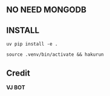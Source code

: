 ## NO NEED MONGODB


## INSTALL
```
uv pip install -e .
```
```
source .venv/bin/activate && hakurun
```

## Credit

**VJ BOT**
